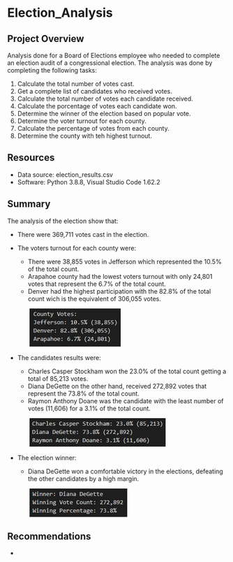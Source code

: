 # Election_Analysis
## Project Overview
Analysis done for a Board of Elections employee who needed to complete an election audit of a congressional election. The analysis was done by completing the following tasks:
1. Calculate the total number of votes cast.
2. Get a complete list of candidates who received votes.
3. Calculate the total number of votes each candidate received.
4. Calculate the porcentage of votes each candidate won.
5. Determine the winner of the election based on popular vote.
6. Determine the voter turnout for each county.
7. Calculate the percentage of votes from each county.
8. Determine the county with teh highest turnout.

## Resources
- Data source: election_results.csv
- Software: Python 3.8.8, Visual Studio Code 1.62.2

## Summary
The analysis of the election show that:
- There were 369,711 votes cast in the election.
- The voters turnout for each county were:

  - There were 38,855 votes in Jefferson which represented the 10.5% of the total count.
  - Arapahoe county had the lowest voters turnout with only 24,801 votes that represent the 6.7% of the total count. 
  - Denver had the highest participation with the 82.8% of the total count wich is the equivalent of 306,055 votes.

&nbsp;&nbsp;&nbsp;&nbsp;&nbsp;&nbsp;&nbsp;&nbsp;&nbsp;&nbsp;&nbsp;&nbsp;&nbsp;![county_results.png](Resources/county_results.png)

- The candidates results were:

  - Charles Casper Stockham won the 23.0% of the total count getting a total of 85,213 votes.
  - Diana DeGette on the other hand, received 272,892 votes that represent the 73.8% of the total count.
  - Raymon Anthony Doane was the candidate with the least number of votes (11,606) for a 3.1% of the total count.

&nbsp;&nbsp;&nbsp;&nbsp;&nbsp;&nbsp;&nbsp;&nbsp;&nbsp;&nbsp;&nbsp;&nbsp;&nbsp;![candidate_results.png](Resources/candidate_results.PNG)

- The election winner:

  - Diana DeGette won a comfortable victory in the elections, defeating the other candidates by a high margin.

&nbsp;&nbsp;&nbsp;&nbsp;&nbsp;&nbsp;&nbsp;&nbsp;&nbsp;&nbsp;&nbsp;&nbsp;&nbsp;![winner_results.png](Resources/winner_results.PNG)

## Recommendations

- 
